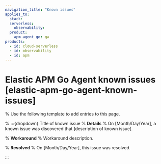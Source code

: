 ```yaml
---
navigation_title: "Known issues"
applies_to:
  stack:
  serverless:
    observability:
  product:
    apm_agent_go: ga
products:
  - id: cloud-serverless
  - id: observability
  - id: apm
---
```


# Elastic APM Go Agent known issues [elastic-apm-go-agent-known-issues]

% Use the following template to add entries to this page.

% :::{dropdown} Title of known issue
% **Details** 
% On [Month/Day/Year], a known issue was discovered that [description of known issue].

% **Workaround** 
% Workaround description.

% **Resolved**
% On [Month/Day/Year], this issue was resolved.

:::